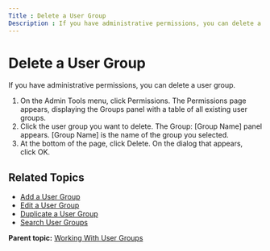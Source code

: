```yaml
---
Title : Delete a User Group
Description : If you have administrative permissions, you can delete a user group.
---
```



# Delete a User Group



If you have administrative permissions, you can delete a user group.

1.  On the Admin Tools menu,
    click Permissions. The Permissions
    page appears, displaying the Groups panel with a table of all
    existing user groups.
2.  Click the user group you want to delete. The Group: \[Group
    Name\] panel appears. \[Group Name\] is the name of the group you
    selected.
3.  At the bottom of the page,
    click Delete. On the dialog that
    appears, click OK.

<div id="ID-000031b0__section_up3_jkb_nwb" >

## Related Topics

- <a href="add-a-user-group.html" class="xref">Add a User Group</a>
- <a href="edit-a-user-group.html" class="xref">Edit a User Group</a>
- <a href="duplicate-a-user-group.html" class="xref">Duplicate a User
  Group</a>
- <a href="search-user-groups.html" class="xref">Search User Groups</a>





<div class="familylinks">

<div class="parentlink">

**Parent topic:**
<a href="../topics/working-with-user-groups.html" class="link">Working
With User Groups</a>






